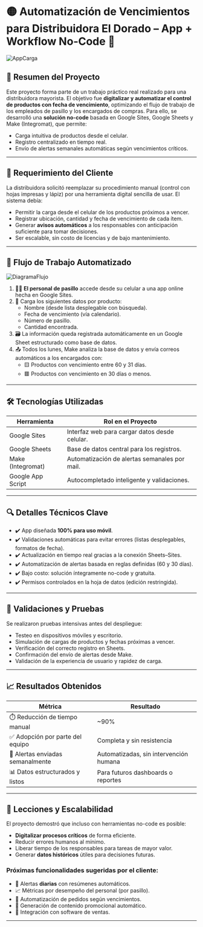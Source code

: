 # 🟡 Automatización de Vencimientos para Distribuidora El Dorado – App + Workflow No-Code 🚀

![AppCarga](images/carga_app.png)

## 📝 Resumen del Proyecto

Este proyecto forma parte de un trabajo práctico real realizado para una distribuidora mayorista. El objetivo fue **digitalizar y automatizar el control de productos con fecha de vencimiento**, optimizando el flujo de trabajo de los empleados de pasillo y los encargados de compras. Para ello, se desarrolló una **solución no-code** basada en Google Sites, Google Sheets y Make (Integromat), que permite:

- Carga intuitiva de productos desde el celular.
- Registro centralizado en tiempo real.
- Envío de alertas semanales automáticas según vencimientos críticos.

---

## 🎯 Requerimiento del Cliente

La distribuidora solicitó reemplazar su procedimiento manual (control con hojas impresas y lápiz) por una herramienta digital sencilla de usar. El sistema debía:

- Permitir la carga desde el celular de los productos próximos a vencer.
- Registrar ubicación, cantidad y fecha de vencimiento de cada ítem.
- Generar **avisos automáticos** a los responsables con anticipación suficiente para tomar decisiones.
- Ser escalable, sin costo de licencias y de bajo mantenimiento.

---

## 🔄 Flujo de Trabajo Automatizado

![DiagramaFlujo](images/flujo_automatizacion.png)

1. 🧍‍♂️ **El personal de pasillo** accede desde su celular a una app online hecha en Google Sites.
2. 📲 Carga los siguientes datos por producto:
   - Nombre (desde lista desplegable con búsqueda).
   - Fecha de vencimiento (vía calendario).
   - Número de pasillo.
   - Cantidad encontrada.
3. 🗃️ La información queda registrada automáticamente en un Google Sheet estructurado como base de datos.
4. 📤 Todos los lunes, Make analiza la base de datos y envía correos automáticos a los encargados con:
   - 🟨 Productos con vencimiento entre 60 y 31 días.
   - 🟥 Productos con vencimiento en 30 días o menos.

---

## 🛠️ Tecnologías Utilizadas

| Herramienta         | Rol en el Proyecto                            |
|---------------------|-----------------------------------------------|
| Google Sites        | Interfaz web para cargar datos desde celular. |
| Google Sheets       | Base de datos central para los registros.     |
| Make (Integromat)   | Automatización de alertas semanales por mail.|
| Google App Script   | Autocompletado inteligente y validaciones.    |

---

## 🔍 Detalles Técnicos Clave

- ✔️ App diseñada **100% para uso móvil**.
- ✔️ Validaciones automáticas para evitar errores (listas desplegables, formatos de fecha).
- ✔️ Actualización en tiempo real gracias a la conexión Sheets–Sites.
- ✔️ Automatización de alertas basada en reglas definidas (60 y 30 días).
- ✔️ Bajo costo: solución íntegramente no-code y gratuita.
- ✔️ Permisos controlados en la hoja de datos (edición restringida).

---

## 🧪 Validaciones y Pruebas

Se realizaron pruebas intensivas antes del despliegue:

- Testeo en dispositivos móviles y escritorio.
- Simulación de cargas de productos y fechas próximas a vencer.
- Verificación del correcto registro en Sheets.
- Confirmación del envío de alertas desde Make.
- Validación de la experiencia de usuario y rapidez de carga.

---

## 📈 Resultados Obtenidos

| Métrica                          | Resultado                             |
|----------------------------------|----------------------------------------|
| ⏱️ Reducción de tiempo manual     | ~90%                                   |
| ✅ Adopción por parte del equipo  | Completa y sin resistencia             |
| 📨 Alertas enviadas semanalmente | Automatizadas, sin intervención humana|
| 📊 Datos estructurados y listos  | Para futuros dashboards o reportes     |

---

## 🧠 Lecciones y Escalabilidad

El proyecto demostró que incluso con herramientas no-code es posible:

- **Digitalizar procesos críticos** de forma eficiente.
- Reducir errores humanos al mínimo.
- Liberar tiempo de los responsables para tareas de mayor valor.
- Generar **datos históricos** útiles para decisiones futuras.

### Próximas funcionalidades sugeridas por el cliente:

- 📅 Alertas **diarias** con resúmenes automáticos.
- 📈 Métricas por desempeño del personal (por pasillo).
- 🛒 Automatización de pedidos según vencimientos.
- 🧾 Generación de contenido promocional automático.
- 🔗 Integración con software de ventas.

---

```markdown


